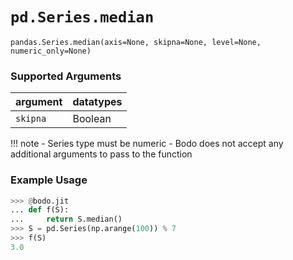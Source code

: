 # `pd.Series.median`

`pandas.Series.median(axis=None, skipna=None, level=None, numeric_only=None)`

### Supported Arguments

| argument                    | datatypes                              |
|-----------------------------|----------------------------------------|
| `skipna`                    |    Boolean                             |

!!! note
    - Series type must be numeric
    - Bodo does not accept any additional arguments to pass to the
    function

### Example Usage

``` py
>>> @bodo.jit
... def f(S):
...     return S.median()
>>> S = pd.Series(np.arange(100)) % 7
>>> f(S)
3.0
```

